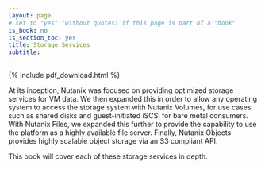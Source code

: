 ```yaml
---
layout: page
# set to "yes" (without quotes) if this page is part of a "book"
is_book: no
is_section_toc: yes
title: Storage Services
subtitle:
---
```


{% include pdf_download.html %}

At its inception, Nutanix was focused on providing optimized storage services for VM data. We then expanded this in order to allow any operating system to access the storage system with Nutanix Volumes, for use cases such as shared disks and guest-initiated iSCSI for bare metal consumers. With Nutanix Files, we expanded this further to provide the capability to use the platform as a highly available file server. Finally, Nutanix Objects provides highly scalable object storage via an S3 compliant API.

This book will cover each of these storage services in depth.
